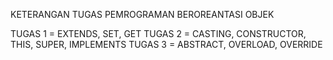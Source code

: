 KETERANGAN TUGAS PEMROGRAMAN BEROREANTASI OBJEK

TUGAS 1  = EXTENDS, SET, GET
TUGAS 2  = CASTING, CONSTRUCTOR, THIS, SUPER, IMPLEMENTS
TUGAS 3  = ABSTRACT, OVERLOAD, OVERRIDE
